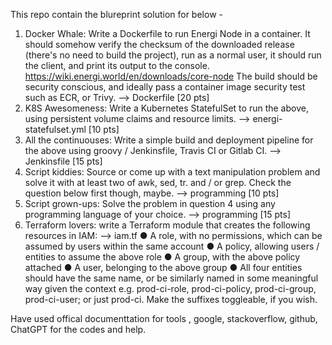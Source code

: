 This repo contain the blureprint solution for below - 

1. Docker Whale: Write a Dockerfile to run Energi Node in a container. It should somehow verify the checksum of the downloaded release (there's no need to build the project), run as a normal user, it should run the client, and print its output to the console.
https://wiki.energi.world/en/downloads/core-node
The build should be security conscious, and ideally pass a container image security test such as ECR, or Trivy.   --> Dockerfile 
[20 pts]
2. K8S Awesomeness: Write a Kubernetes StatefulSet to run the above, using persistent volume claims and resource limits. --> energi-statefulset.yml
[10 pts]
3. All the continuouses: Write a simple build and deployment pipeline for the above using groovy / Jenkinsfile, Travis CI or Gitlab CI.  --> Jenkinsfile
[15 pts]
4. Script kiddies: Source or come up with a text manipulation problem and solve it with at least two of awk, sed, tr. and / or grep. Check the question below first though, maybe.  --> programming
[10 pts]
5. Script grown-ups: Solve the problem in question 4 using any programming language of your choice.  --> programming
[15 pts]
6. Terraform lovers: write a Terraform module that creates the following resources in IAM:  --> iam.tf
● A role, with no permissions, which can be assumed by users within the same
account
● A policy, allowing users / entities to assume the above role
● A group, with the above policy attached
● A user, belonging to the above group
● All four entities should have the same name, or be similarly named in some
meaningful way given the context e.g. prod-ci-role, prod-ci-policy, prod-ci-group, prod-ci-user; or just prod-ci. Make the suffixes toggleable, if you wish.


Have used offical documenttation for tools , google, stackoverflow, github, ChatGPT for the codes and help.  
